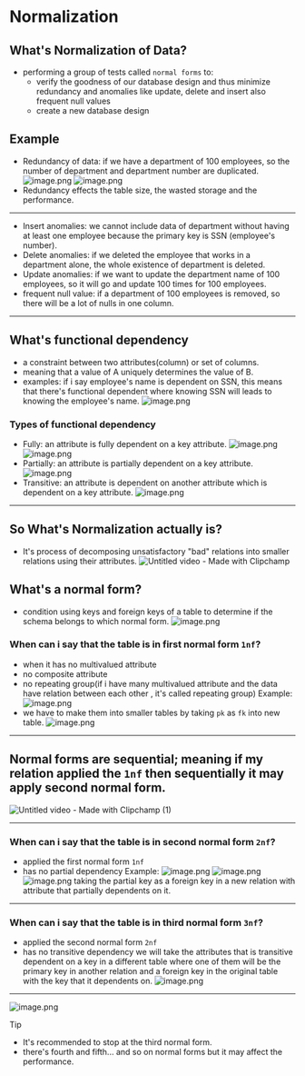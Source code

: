# Normalization

## What's Normalization of Data?
- performing a group of tests called `normal forms` to:
    - verify the goodness of our database design and thus minimize redundancy and anomalies like update, delete and insert also frequent null values
    - create a new database design
## Example
- Redundancy of data: if we have a department of 100 employees, so the number of department and department number are duplicated.
![image.png](https://itg.singhinder.com?url=https://gist.githubusercontent.com/Reemaa828/05cf673bb0e2e50986eeae5c4f640c66/raw/image.png)
![image.png](https://itg.singhinder.com?url=https://gist.githubusercontent.com/Reemaa828/3c052eb8590240c41e4359a4f63333d8/raw/image.png)
- Redundancy effects the table size, the wasted storage and the performance.
_________
- Insert anomalies: we cannot include data of department without having at least one employee because the primary key is SSN (employee's number).
- Delete anomalies: if we deleted the employee that works in a department alone, the whole existence of department is deleted.
- Update anomalies: if we want to update the department name of 100 employees, so it will go and update 100 times for 100 employees.
- frequent null value: if a department of 100 employees is removed, so there will be a lot of nulls in one column.
______________
## What's functional dependency 
- a constraint between two attributes(column) or set of columns.
- meaning that a value of A uniquely determines the value of B.
- examples: if i say employee's name is dependent on SSN, this means that there's functional dependent where knowing SSN will leads to knowing the employee's name.
![image.png](https://itg.singhinder.com?url=https://gist.githubusercontent.com/Reemaa828/8a1f187d9824cbcb51cb58abee0978f3/raw/image.png)

### Types of functional dependency
- Fully: an attribute is fully dependent on a key attribute.
![image.png](https://itg.singhinder.com?url=https://gist.githubusercontent.com/Reemaa828/24cb020b2a11d09f13b74874a76fedca/raw/image.png)
![image.png](https://itg.singhinder.com?url=https://gist.githubusercontent.com/Reemaa828/c9887a5225ec5ef2f0593a39e6167b09/raw/image.png)
- Partially: an attribute is partially dependent on a key attribute. 
![image.png](https://itg.singhinder.com?url=https://gist.githubusercontent.com/Reemaa828/5b3629945e0dd76db57bf39d34b3a27f/raw/image.png)
- Transitive: an attribute is dependent on another attribute which is dependent on a key attribute.
![image.png](https://itg.singhinder.com?url=https://gist.githubusercontent.com/Reemaa828/003c992dad43ed675a19bfd9ea6aba35/raw/image.png)
__________
## So What's Normalization actually is?
- It's process of decomposing unsatisfactory "bad" relations into smaller relations using their attributes.
![Untitled video - Made with Clipchamp](https://github.com/user-attachments/assets/c49931a2-49ce-44ab-a9d2-28bce370bfa5)


## What's a normal form?
- condition using keys and foreign keys of a table to determine if the schema belongs to which normal form.
![image.png](https://itg.singhinder.com?url=https://gist.githubusercontent.com/Reemaa828/00cc1d535917c431ab5e747abb3979a4/raw/image.png)

### When can i say that the table is in first normal form `1nf`?
- when it has no multivalued attribute
- no composite attribute
- no repeating group(if i have many multivalued attribute and the data have relation between each other , it's called repeating group)
Example: 
![image.png](https://itg.singhinder.com?url=https://gist.githubusercontent.com/Reemaa828/8f51a33186f450a0d5e89c6164b64d5a/raw/image.png)
- we have to make them into smaller tables by taking `pk` as `fk` into new table.
![image.png](https://itg.singhinder.com?url=https://gist.githubusercontent.com/Reemaa828/98269330d0ee29d091751e67a2754268/raw/image.png)
__________
## Normal forms are sequential; meaning if my relation applied the `1nf` then sequentially it may apply second normal form.
![Untitled video - Made with Clipchamp (1)](https://github.com/user-attachments/assets/b512ed8f-c393-49bb-be33-da6ce17c0d95)

_________
### When can i say that the table is in second normal form `2nf`?
- applied the first normal form `1nf`
- has no partial dependency
Example:
![image.png](https://itg.singhinder.com?url=https://gist.githubusercontent.com/Reemaa828/267a5b3f5fe4da10fbbd5a4a29281c3f/raw/image.png)
![image.png](https://itg.singhinder.com?url=https://gist.githubusercontent.com/Reemaa828/762baab918d685bf1befcaa7b022517c/raw/image.png)
![image.png](https://itg.singhinder.com?url=https://gist.githubusercontent.com/Reemaa828/21247d88f76cfb8a14b285e37a63af8e/raw/image.png)
taking the partial key as a foreign key in a new relation with attribute that partially dependents on it.
__________
### When can i say that the table is in third normal form `3nf`?
- applied the second normal form `2nf`
- has no transitive dependency
we will take the attributes that is transitive dependent on a key in a different table where one of them will be the primary key in another relation and a foreign key in the original table with the key that it dependents on.
![image.png](https://itg.singhinder.com?url=https://gist.githubusercontent.com/Reemaa828/733300187bfc9816f2e4b6cade17ddce/raw/image.png)
____________
![image.png](https://itg.singhinder.com?url=https://gist.githubusercontent.com/Reemaa828/aadf5728e4c17f2654ce61bd87bbe454/raw/image.png)

>[!TIP]
>- It's recommended to stop at the third normal form.
>- there's fourth and fifth... and so on normal forms but it may affect the performance.
